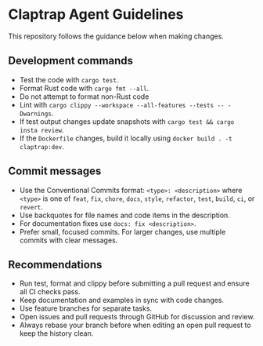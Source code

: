 # Claptrap Agent Guidelines

This repository follows the guidance below when making changes.

## Development commands

- Test the code with `cargo test`.
- Format Rust code with `cargo fmt --all`.
- Do not attempt to format non-Rust code
- Lint with `cargo clippy --workspace --all-features --tests -- -Dwarnings`.
- If test output changes update snapshots with `cargo test && cargo insta review`.
- If the `Dockerfile` changes, build it locally using `docker build . -t claptrap:dev`.

## Commit messages

- Use the Conventional Commits format:
  `<type>: <description>` where `<type>` is one of
  `feat`, `fix`, `chore`, `docs`, `style`, `refactor`, `test`, `build`, `ci`, or `revert`.
- Use backquotes for file names and code items in the description.
- For documentation fixes use `docs: fix <description>`.
- Prefer small, focused commits. For larger changes, use multiple commits with clear messages.

## Recommendations

- Run test, format and clippy before submitting a pull request and ensure all CI checks pass.
- Keep documentation and examples in sync with code changes.
- Use feature branches for separate tasks.
- Open issues and pull requests through GitHub for discussion and review.
- Always rebase your branch before when editing an open pull request to keep the history clean.
